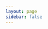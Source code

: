 ```yaml
---
layout: page
sidebar: false
---
```


<script setup>
import { sidebar } from './sidebar';
</script>

<Home :sidebar="sidebar" title="RustFS 文档中心" />
